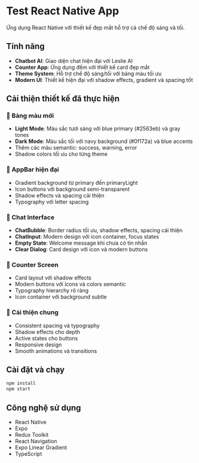 # Test React Native App

Ứng dụng React Native với thiết kế đẹp mắt hỗ trợ cả chế độ sáng và tối.

## Tính năng

- **Chatbot AI**: Giao diện chat hiện đại với Leslie AI
- **Counter App**: Ứng dụng đếm với thiết kế card đẹp mắt
- **Theme System**: Hỗ trợ chế độ sáng/tối với bảng màu tối ưu
- **Modern UI**: Thiết kế hiện đại với shadow effects, gradient và spacing tốt

## Cải thiện thiết kế đã thực hiện

### 🎨 Bảng màu mới
- **Light Mode**: Màu sắc tươi sáng với blue primary (#2563eb) và gray tones
- **Dark Mode**: Màu sắc tối với navy background (#0f172a) và blue accents
- Thêm các màu semantic: success, warning, error
- Shadow colors tối ưu cho từng theme

### 🚀 AppBar hiện đại
- Gradient background từ primary đến primaryLight
- Icon buttons với background semi-transparent
- Shadow effects và spacing cải thiện
- Typography với letter spacing

### 💬 Chat Interface
- **ChatBubble**: Border radius tối ưu, shadow effects, spacing cải thiện
- **ChatInput**: Modern design với icon container, focus states
- **Empty State**: Welcome message khi chưa có tin nhắn
- **Clear Dialog**: Card design với icon và modern buttons

### 🔢 Counter Screen
- Card layout với shadow effects
- Modern buttons với icons và colors semantic
- Typography hierarchy rõ ràng
- Icon container với background subtle

### 🎯 Cải thiện chung
- Consistent spacing và typography
- Shadow effects cho depth
- Active states cho buttons
- Responsive design
- Smooth animations và transitions

## Cài đặt và chạy

```bash
npm install
npm start
```

## Công nghệ sử dụng

- React Native
- Expo
- Redux Toolkit
- React Navigation
- Expo Linear Gradient
- TypeScript
